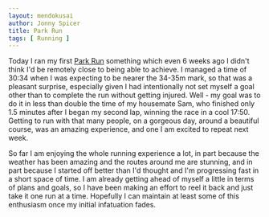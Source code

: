 ```yaml
---
layout: mendokusai
author: Jonny Spicer
title: Park Run
tags: [ Running ]
---
```

Today I ran my first [Park Run](https://www.parkrun.org.uk/) something which even 6 weeks ago I didn't think I'd be remotely close to being able to achieve.
I managed a time of 30:34 when I was expecting to be nearer the 34-35m mark, so that was a pleasant surprise, especially given I had intentionally not set
myself a goal other than to complete the run without getting injured. Well - my goal was to do it in less than double the time of my housemate Sam, who
finished only 1.5 minutes after I began my second lap, winning the race in a cool 17:50. Getting to run with that many people, on a gorgeous day, around
a beautiful course, was an amazing experience, and one I am excited to repeat next week.

So far I am enjoying the whole running experience a lot, in part because the weather has been amazing and the routes around me are stunning, and in part
because I started off better than I'd thought and I'm progressing fast in a short space of time. I am already getting ahead of myself a little in terms
of plans and goals, so I have been making an effort to reel it back and just take it one run at a time. Hopefully I can maintain at least some of this
enthusiasm once my initial infatuation fades.
